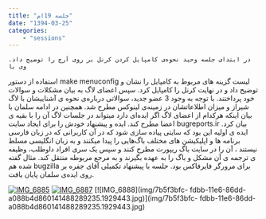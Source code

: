 ```yaml
---
title: "جلسه 19ام"
date: "1394-03-25"
categories:
    - "sessions"
---
```

    در ابتدای جلسه وحید نحوه‌ی کامپایل کردن کرنل بر روی آرچ را توضیح داد. وی با
استفاده از دستور make menuconfig لیست گزینه های مربوط به کامپایل را نشان و
توضیح داد و در نهایت کرنل را کامپایل کرد. سپس اعضای لاگ به بیان مشکلات و
سوالات خود پرداختند. با توجه به وجود 3 عضو جدید، سوالاتی درباره‌ی نحوه ی
آشناییشان با لاگ شیراز و میزان اطلاعاتشان در زمینه‌ی لینوکس مطرح شد. همچنین در
ادامه سلمان با بیان اینکه هرکدام از اعضای لاگ اگر ایده‌ای دارد میتواند در
جلسات لاگ آن را با بقیه ی اعضا مطرح کند. ایده و پیشنهاد خودش را برای ایجاد
سایت bugreports.ir بیان کرد. ایده ی اولیه این بود که سایتی پیاده سازی شود که
در آن کاربرانی که در زبان فارسی برنامه ها و اپلیکیشن های مختلف باگ‌هایی را
پیدا میکنند و به زبان انگلیسی مسلط نیستند ، آن را در سایت باگ ریپورت مطرح کنند
و سپس یک سری افراد داوطلب، وظیفه ی ترجمه ی آن مشکل و باگ را به عهده بگیرند و
به مرجع مربوطه منتقل کند. مثال گفته شده هم bugzilla برای مرورگر فایرفاکس بود.
جلسه با پیشنهاد تکمیلی آقای جفره بر روی ایده‌ی سلمان پایان یافت.

[![IMG_6885](img/7b5f3936-fdbb-11e6-86dd-a088b4d860141488289235.1928906.jpg)](img/7b5f3936-fdbb-11e6-86dd-a088b4d860141488289235.1928906.jpg)
[![IMG_6887](img/7b5f3b0c-fdbb-11e6-86dd-a088b4d860141488289235.1929216.jpg)](img/7b5f3b0c-fdbb-11e6-86dd-a088b4d860141488289235.1929216.jpg)
[![IMG_6888](img/7b5f3bfc-
fdbb-11e6-86dd-a088b4d860141488289235.1929443.jpg)](img/7b5f3bfc-
fdbb-11e6-86dd-a088b4d860141488289235.1929443.jpg)

